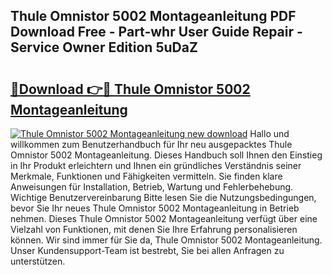 ## Thule Omnistor 5002 Montageanleitung PDF Download Free - Part-whr User Guide Repair - Service Owner Edition 5uDaZ

# <h2><a href="http://df6bni.blite.top/?on=Thule+Omnistor+5002+Montageanleitung">🔗Download 👉🔴 Thule Omnistor 5002 Montageanleitung</a></h2>

[![Thule Omnistor 5002 Montageanleitung new download](https://i.imgur.com/lujVjoI.png)](http://df6bni.blite.top/?on=Thule+Omnistor+5002+Montageanleitung)
Hallo und willkommen zum Benutzerhandbuch für Ihr neu ausgepacktes Thule Omnistor 5002 Montageanleitung. Dieses Handbuch soll Ihnen den Einstieg in Ihr Produkt erleichtern und Ihnen ein gründliches Verständnis seiner Merkmale, Funktionen und Fähigkeiten vermitteln. Sie finden klare Anweisungen für Installation, Betrieb, Wartung und Fehlerbehebung. Wichtige Benutzervereinbarung Bitte lesen Sie die Nutzungsbedingungen, bevor Sie Ihr neues Thule Omnistor 5002 Montageanleitung in Betrieb nehmen. Dieses Thule Omnistor 5002 Montageanleitung verfügt über eine Vielzahl von Funktionen, mit denen Sie Ihre Erfahrung personalisieren können. Wir sind immer für Sie da, Thule Omnistor 5002 Montageanleitung. Unser Kundensupport-Team ist bestrebt, Sie bei allen Anfragen zu unterstützen.

